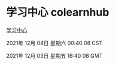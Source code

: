 # 学习中心 colearnhub
[学习中心](http://59.174.25.102:56308/colearnhub/)

2021年 12月 04日 星期六 00:40:08 CST

2021年 12月 03日 星期五 16:40:08 GMT
